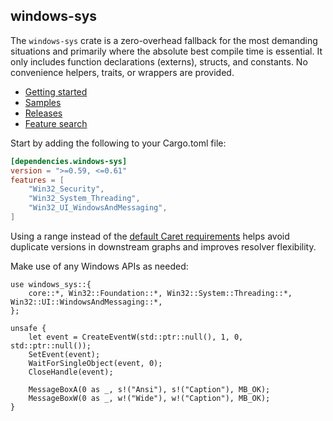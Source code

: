 ## windows-sys

The `windows-sys` crate is a zero-overhead fallback for the most demanding situations and primarily where the absolute best compile time is essential. It only includes function declarations (externs), structs, and constants. No convenience helpers, traits, or wrappers are provided.

- [Getting started](https://kennykerr.ca/rust-getting-started/)
- [Samples](https://github.com/microsoft/windows-rs/tree/master/crates/samples)
- [Releases](https://github.com/microsoft/windows-rs/releases)
- [Feature search](https://microsoft.github.io/windows-rs/features)

Start by adding the following to your Cargo.toml file:

```toml
[dependencies.windows-sys]
version = ">=0.59, <=0.61"
features = [
    "Win32_Security",
    "Win32_System_Threading",
    "Win32_UI_WindowsAndMessaging",
]
```

Using a range instead of the [default Caret requirements](https://doc.rust-lang.org/cargo/reference/specifying-dependencies.html#caret-requirements) helps avoid duplicate versions in downstream graphs and improves resolver flexibility.

Make use of any Windows APIs as needed:

```rust,no_run
use windows_sys::{
    core::*, Win32::Foundation::*, Win32::System::Threading::*, Win32::UI::WindowsAndMessaging::*,
};

unsafe {
    let event = CreateEventW(std::ptr::null(), 1, 0, std::ptr::null());
    SetEvent(event);
    WaitForSingleObject(event, 0);
    CloseHandle(event);

    MessageBoxA(0 as _, s!("Ansi"), s!("Caption"), MB_OK);
    MessageBoxW(0 as _, w!("Wide"), w!("Caption"), MB_OK);
}
```

 
